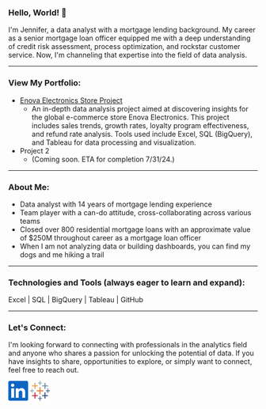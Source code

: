 ### Hello, World! 👋
I'm Jennifer, a data analyst with a mortgage lending background.  My career as a senior mortgage loan officer equipped me with a deep understanding of credit risk assessment, process optimization, and rockstar customer service. Now, I'm channeling that expertise into the field of data analysis.
____________________________________________________________________________________
### View My Portfolio:

- [Enova Electronics Store Project](https://github.com/jenncash29/Elist-Electronics-Store-Project/tree/main)
  - An in-depth data analysis project aimed at discovering insights for the global e-commerce store Enova Electronics. This project includes sales trends, growth rates, loyalty program effectiveness, and refund rate analysis. Tools used include Excel, SQL (BigQuery), and Tableau for data processing and visualization.
- Project 2
  - (Coming soon. ETA for completion 7/31/24.)
____________________________________________________________________________________
### About Me:
- Data analyst with 14 years of mortgage lending experience 
- Team player with a can-do attitude, cross-collaborating across various teams
- Closed over 800 residential mortgage loans with an approximate value of $250M throughout career as a mortgage loan officer 
- When I am not analyzing data or building dashboards, you can find my dogs and me hiking a trail
____________________________________________________________________________________
### Technologies and Tools (always eager to learn and expand):
Excel | SQL | BigQuery | Tableau | GitHub
____________________________________________________________________________________
### Let's Connect:
I'm looking forward to connecting with professionals in the analytics field
and anyone who shares a passion for unlocking the potential of data. If you have insights to share,
opportunities to explore, or simply want to connect, feel free to reach out. 

[<img src='https://github.com/jenncash29/jenncash29/blob/main/LinkedIn%20Icon.png' alt='LinkedIn' height='40'>](https://www.linkedin.com/in/jenncash29/)
[<img src='https://github.com/jenncash29/jenncash29/blob/main/Tableau%20Icon.svg' alt='Tableau' height='40'>](https://public.tableau.com/app/profile/jenncash29/vizzes) 
